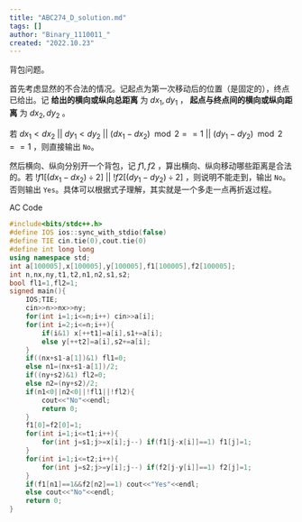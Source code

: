 ```yaml
---
title: "ABC274_D_solution.md"
tags: []
author: "Binary_1110011_"
created: "2022.10.23"
---
```


背包问题。

首先考虑显然的不合法的情况。记起点为第一次移动后的位置（是固定的），终点已给出。记 **给出的横向或纵向总距离** 为 $dx_1,dy_1$ ， **起点与终点间的横向或纵向距离** 为 $dx_2,dy_2$ 。

若 $dx_1 < dx_2\ ||\ dy_1 < dy_2\ ||\ (dx_1-dx_2)\mod 2==1\ ||\ (dy_1-dy_2)\mod 2==1$ ，则直接输出 `No`。

然后横向、纵向分别开一个背包，记 $f1,f2$ ，算出横向、纵向移动哪些距离是合法的。若 $!f1[(dx_1-dx_2)\div 2]\ ||\ !f2[(dy_1-dy_2)\div 2]$ ，则说明不能走到，输出 `No`。否则输出 `Yes`。具体可以根据式子理解，其实就是一个多走一点再折返过程。

AC Code

```c++
#include<bits/stdc++.h>
#define IOS ios::sync_with_stdio(false)
#define TIE cin.tie(0),cout.tie(0) 
#define int long long
using namespace std;
int a[100005],x[100005],y[100005],f1[100005],f2[100005];
int n,nx,ny,t1,t2,n1,n2,s1,s2;
bool fl1=1,fl2=1;
signed main(){
	IOS;TIE;
	cin>>n>>nx>>ny;
	for(int i=1;i<=n;i++) cin>>a[i];
	for(int i=2;i<=n;i++){
		if(i&1) x[++t1]=a[i],s1+=a[i];
		else y[++t2]=a[i],s2+=a[i];
	}
	if((nx+s1-a[1])&1) fl1=0;
	else n1=(nx+s1-a[1])/2;
	if((ny+s2)&1) fl2=0;
	else n2=(ny+s2)/2;
	if(n1<0||n2<0||!fl1||!fl2){
		cout<<"No"<<endl;
		return 0;
	}
	f1[0]=f2[0]=1;
	for(int i=1;i<=t1;i++){
		for(int j=s1;j>=x[i];j--) if(f1[j-x[i]]==1) f1[j]=1;
	}
	for(int i=1;i<=t2;i++){
		for(int j=s2;j>=y[i];j--) if(f2[j-y[i]]==1) f2[j]=1;
	}	
	if(f1[n1]==1&&f2[n2]==1) cout<<"Yes"<<endl;
	else cout<<"No"<<endl;
	return 0;
}
```


